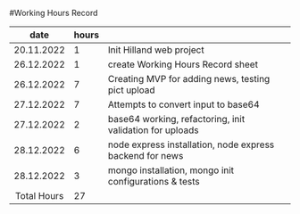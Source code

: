 #Working Hours Record

|date | hours |  |
|:--:|:--|:----|
|20.11.2022|1| Init Hilland web project|
|26.12.2022|1| create Working Hours Record sheet|
|26.12.2022|7| Creating MVP for adding news, testing pict upload|
|27.12.2022|7| Attempts to convert input to base64|
|27.12.2022|2| base64 working, refactoring, init validation for uploads|
|28.12.2022|6| node express installation, node express backend for news|
|28.12.2022|3| mongo installation, mongo init configurations & tests|
|Total Hours|27|
